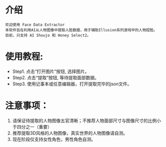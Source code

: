 # 介绍
    欢迎使用 Face Data Extractor
    本软件旨在利用AI从人物图像中提取人脸数据，用于辅助Illusion系列游戏中的人物捏脸。
    目前，只支持 AI Shoujo 和 Honey Select2。

# 使用教程:
- Step1. 点击“打开图片”按钮, 选择图片。
- Step2. 点击“提取”按钮, 等待提取面部数据。
- Step3. 使用记事本或任意编辑器，打开提取完毕的json文件。

# 注意事项：
1. 请保证待提取的人物图像五官清晰；不推荐人物面部尺寸与图像尺寸的比例小于四分之一（重要）
2. 推荐提取3D风格的人物图像，真实世界的人物图像请自测。
3. 现在阶段仅支持女性角色，男性角色自测。